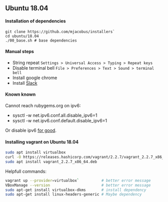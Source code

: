 Ubuntu 18.04
---------

#### Installation of dependencies

```
git clone https://github.com/mjacobus/installers`
cd ubuntu/18.04
./00_base.sh # base dependencies
```

#### Manual steps

- String repeat `Settings > Universal Access > Typing > Repeat keys`
- Disable terminal bell `File > Preferences > Text > Sound > terminal bell`
- Install google chrome
- Install [Slack](https://slack.com/intl/en-br/downloads/linux)


#### Known known

Cannot reach rubygems.org on ipv6:

- sysctl -w net.ipv6.conf.all.disable_ipv6=1
- sysctl -w net.ipv6.conf.default.disable_ipv6=1

Or disable ipv6 [for good](https://linuxconfig.org/how-to-disable-ipv6-address-on-ubuntu-18-04-bionic-beaver-linux).


#### Installing vagrant on Ubuntu 18.04

```bash
sudo apt install virtualbox
curl -O https://releases.hashicorp.com/vagrant/2.2.7/vagrant_2.2.7_x86_64.deb
sudo apt install vagrant_2.2.7_x86_64.deb
```

Helpfull commands:

```bash
vagrant up --provider=virtualbox`          # better error message
VBoxManage --version                       # better error message
sudo apt-get install virtualbox-dkms       # install dependency
sudo apt-get install linux-headers-generic # Maybe dependency
```
